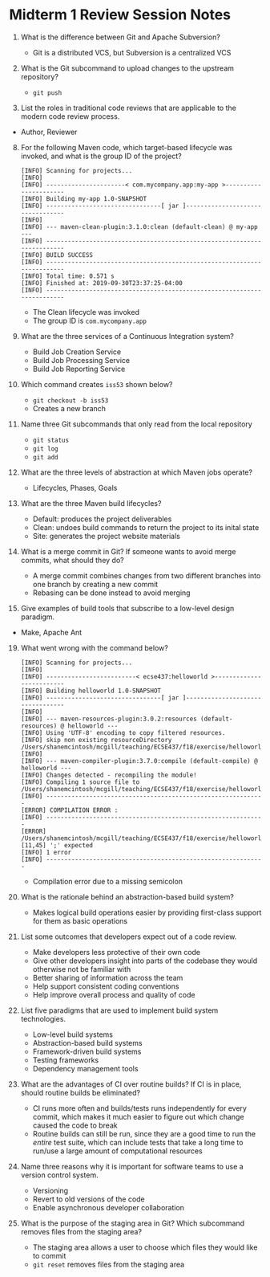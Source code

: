 # Midterm 1 Review Session Notes

1. What is the difference between Git and Apache Subversion?
    
   * Git is a distributed VCS, but Subversion is a centralized VCS
   
4. What is the Git subcommand to upload changes to the upstream repository?
    
   * `git push`
   
6. List the roles in traditional code reviews that are applicable to the modern code review process.
    
* Author, Reviewer
    
8. For the following Maven code, which target-based lifecycle was invoked, and what is the group ID of the project?

    ```
    [INFO] Scanning for projects... 
    [INFO]  
    [INFO] ----------------------< com.mycompany.app:my-app >---------------------- 
    [INFO] Building my-app 1.0-SNAPSHOT 
    [INFO] --------------------------------[ jar ]--------------------------------- 
    [INFO]  
    [INFO] --- maven-clean-plugin:3.1.0:clean (default-clean) @ my-app --- 
    [INFO] ------------------------------------------------------------------------ 
    [INFO] BUILD SUCCESS 
    [INFO] ------------------------------------------------------------------------ 
    [INFO] Total time: 0.571 s 
    [INFO] Finished at: 2019-09-30T23:37:25-04:00 
    [INFO] ------------------------------------------------------------------------ 
    ```

    * The Clean lifecycle was invoked
    * The group ID is `com.mycompany.app`

10. What are the three services of a Continuous Integration system?
    * Build Job Creation Service
    * Build Job Processing Service
    * Build Job Reporting Service
    
11. Which command creates `iss53` shown below?
    * `git checkout -b iss53`
    * Creates a new branch

13. Name three Git subcommands that only read from the local repository
    * `git status`
    * `git log`
    * `git add`
    
14. What are the three levels of abstraction at which Maven jobs operate?
    
    *  Lifecycles, Phases, Goals
    
15. What are the three Maven build lifecycles?
    * Default: produces the project deliverables
    * Clean: undoes build commands to return the project to its inital state
    * Site: generates the project website materials
    
16. What is a merge commit in Git? If someone wants to avoid merge commits, what should they do?
    * A merge commit combines changes from two different branches into one branch by creating a new commit
    * Rebasing can be done instead to avoid merging
    
17. Give examples of build tools that subscribe to a low-level design paradigm.
    
  * Make, Apache Ant
  
19. What went wrong with the command below?
    ```
    [INFO] Scanning for projects... 
    [INFO] 
    [INFO] -------------------------< ecse437:helloworld >------------------------- 
    [INFO] Building helloworld 1.0-SNAPSHOT 
    [INFO] --------------------------------[ jar ]--------------------------------- 
    [INFO] 
    [INFO] --- maven-resources-plugin:3.0.2:resources (default-resources) @ helloworld --- 
    [INFO] Using 'UTF-8' encoding to copy filtered resources. 
    [INFO] skip non existing resourceDirectory /Users/shanemcintosh/mcgill/teaching/ECSE437/f18/exercise/helloworld/src/main/resources 
    [INFO] 
    [INFO] --- maven-compiler-plugin:3.7.0:compile (default-compile) @ helloworld --- 
    [INFO] Changes detected - recompiling the module! 
    [INFO] Compiling 1 source file to /Users/shanemcintosh/mcgill/teaching/ECSE437/f18/exercise/helloworld/target/classes 
    [INFO] ------------------------------------------------------------- 
    [ERROR] COMPILATION ERROR : 
    [INFO] ------------------------------------------------------------- 
    [ERROR] /Users/shanemcintosh/mcgill/teaching/ECSE437/f18/exercise/helloworld/src/main/java/ecse437/App.java:[11,45] ';' expected 
    [INFO] 1 error 
    [INFO] ------------------------------------------------------------- 
    ```
    * Compilation error due to a missing semicolon

23. What is the rationale behind an abstraction-based build system?
    
    * Makes logical build operations easier by providing first-class support for them as basic operations
    
24. List some outcomes that developers expect out of a code review.
    * Make developers less protective of their own code
    * Give other developers insight into parts of the codebase they would otherwise not be familiar with
    * Better sharing of information across the team
    * Help support consistent coding conventions
    * Help improve overall process and quality of code
    
25. List five paradigms that are used to implement build system technologies.
    * Low-level build systems
    * Abstraction-based build systems
    * Framework-driven build systems
    * Testing frameworks
    * Dependency management tools
    
26. What are the advantages of CI over routine builds? If CI is in place, should routine builds be eliminated?
    * CI runs more often and builds/tests runs independently for every commit, which makes it much easier to figure out which change caused the code to break
    * Routine builds can still be run, since they are a good time to run the *entire* test suite, which can include tests that take a long time to run/use a large amount of computational resources
    
27. Name three reasons why it is important for software teams to use a version control system.
    * Versioning
    * Revert to old versions of the code
    * Enable asynchronous developer collaboration

30. What is the purpose of the staging area in Git? Which subcommand removes files from the staging area?
    * The staging area allows a user to choose which files they would like to commit
    * `git reset` removes files from the staging area

